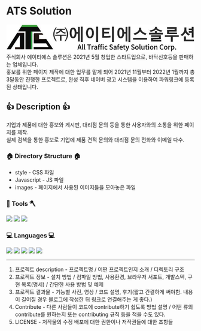 # ATS Solution
<a href="http://atssolution.co.kr/" target="_blank"><img src="/images/로고.JPG" alt="atssolution 로고"></img></a><br/>
주식회사 에이티에스 솔루션은 2021년 5월 창업한 스타트업으로, 바닥신호등을 판매하는 업체입니다.   
홍보를 위한 페이지 제작에 대한 업무를 맡게 되어 2021년 11월부터 2022년 1월까지 총 3달동안 진행한 프로젝트로, 완성 직후 네이버 광고 시스템을 이용하여 파워링크에 등록된 상태입니다. 

## 👍 Description 👍
기업과 제품에 대한 홍보와 게시판, 대리점 문의 등을 통한 사용자와의 소통을 위한 페이지를 제작.   
실제 검색을 통한 홍보로 기업에 제품 견적 문의와 대리점 문의 전화와 이메일 다수.

### 🏠 Directory Structure 🏠   
- style - CSS 파일   
- Javascript - JS 파일   
- images - 페이지에서 사용된 이미지들을 모아놓은 파일   

### 🔨 Tools 🪓   
<img src="https://img.shields.io/badge/-VisualStudioCode-%23007ACC?style=flat-square&logo=VisualStudioCode&logoColor=white" />
<img src="https://img.shields.io/badge/-FileZilla-%23BF0000?style=flat-square&logo=FileZilla&logoColor=white" />
<img src="https://img.shields.io/badge/-GitHub-%23181717?style=flat-square&logo=GitHub&logoColor=white" />


### 💻 Languages 💻    
<img src="https://img.shields.io/badge/-HTML5-%23E34F26?style=flat-square&logo=HTML5&logoColor=white">
<img src="https://img.shields.io/badge/-CSS3-%231572B6?style=flat-square&logo=CSS3&logoColor=white">
<img src="https://img.shields.io/badge/-JavaScript-%23F7DF1E?style=flat-square&logo=JavaScript&logoColor=black">
<img src="https://img.shields.io/badge/-MariaDB-%23003545?style=flat-square&logo=MariaDB&logocolor=%23003545">
<img src="https://img.shields.io/badge/-PHP-%23777BB4?style=flat-square&logo=PHP&logoColor=white">


---------------------
   
1. 프로젝트 description - 프로젝트명 / 어떤 프로젝트인지 소개 / 디렉토리 구조
2. 프로젝트 정보 - 설치 방법 / 컴파일 방법, 사용환경, 브라우저 서포트, 개발스텍, 구현 목록(명세) / 간단한 사용 방법 및 예제
3. 프로젝트 결과물 - 기능별 사진, 영상 / 코드 설명, 후기(짧고 간결하게 써야함. 내용이 길어질 경우 블로그에 작성한 뒤 링크로 연결해주는 게 좋다.)
4. Contribute - 다른 사람들이 코드에 contribute하기 쉽도록 방법 설명 / 어떤 류의 contribute를 원하는지 또는 contributing 규칙 등을 적을 수도 있다.
5. LICENSE - 저작물의 수정 배포에 대한 권한이나 저작권들에 대한 조항들

